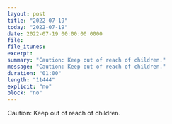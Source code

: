 ```yaml
---
layout: post
title: "2022-07-19"
today: "2022-07-19"
date: 2022-07-19 00:00:00 0000
file:
file_itunes:
excerpt:
summary: "Caution: Keep out of reach of children."
message: "Caution: Keep out of reach of children."
duration: "01:00"
length: "11444"
explicit: "no"
block: "no"
---
```

Caution: Keep out of reach of children.

